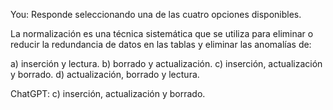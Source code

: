 You:
Responde seleccionando una de las cuatro opciones disponibles.

La normalización es una técnica sistemática que se utiliza para eliminar o reducir la redundancia de datos en las tablas y eliminar las anomalías de:

a) inserción y lectura.
b) borrado y actualización.
c) inserción, actualización y borrado.
d) actualización, borrado y lectura.

ChatGPT:
c) inserción, actualización y borrado.
